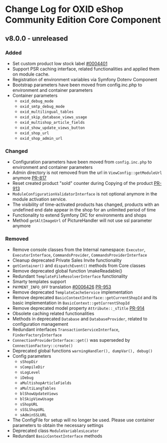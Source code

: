 # Change Log for OXID eShop Community Edition Core Component

## v8.0.0 - unreleased

### Added

- Set custom product low stock label [#0004401](https://bugs.oxid-esales.com/view.php?id=4401)
- Support PSR caching interface, related functionalities and applied them on module cache.
- Registration of environment variables via Symfony Dotenv Component
- Bootstrap parameters have been moved from config.inc.php to environment and container parameters
- Container parameters
  - `oxid_debug_mode`
  - `oxid_smtp_debug_mode`
  - `oxid_multilingual_tables`
  - `oxid_skip_database_views_usage`
  - `oxid_multishop_article_fields`
  - `oxid_show_update_views_button`
  - `oxid_shop_url`
  - `oxid_shop_admin_url`

### Changed

- Configuration parameters have been moved from `config.inc.php` to environment and container parameters
- Admin directory is not removed from the url in `ViewConfig::getModuleUrl`
  anymore [PR-817](https://github.com/OXID-eSales/oxideshop_ce/pull/817)
- Reset created product "sold" counter during Copying of the
  product [PR-913](https://github.com/OXID-eSales/oxideshop_ce/pull/913)
- `ModuleConfigurationValidatorInterface` is not optional anymore in the module activation service.
- The visibility of time-activated products has changed, products with an undefined end date appear in the shop for an
  unlimited period of time
- Functionality to extend Symfony DIC for environments and shops
- Method `getAltImageUrl` of PictureHandler will not use ssl parameter anymore

### Removed

- Remove console classes from the Internal
  namespace: `Executor`, `ExecutorInterface`, `CommandsProvider`, `CommandsProviderInterface`
- Cleanup deprecated Private Sales Invite functionality
- `getContainer()` and `dispatchEvent()` methods from Core classes
- Remove deprecated global function \makeReadable()
- Redundant `TemplateFileResolverInterface` functionality
- Smarty templates support
- `PAYMENT_INFO_OFF`
  translation [#0006426](https://bugs.oxid-esales.com/view.php?id=6426) [PR-953](https://github.com/OXID-eSales/oxideshop_ce/pull/953)
- Remove deprecated `TemplateCacheService` implementation
- Remove deprecated `BasicContextInterface::getCurrentShopId` and its basic implementation in `BasicContext::getCurrentShopId`
- Remove deprecated model property `Attribute::_sTitle` [PR-914](https://github.com/OXID-eSales/oxideshop_ce/pull/914)
- Obsolete caching related functionalities
- Methods in deprecated `Database` and `DatabaseProvider`, related to configuration management
- Redundant interfaces `TransactionServiceInterface`, `FinderFactoryInterface`
- `ConnectionProviderInterface::get()` was superseded by `ConnectionFactory::create()`
- Deprecated global functions `warningHandler(), dumpVar(), debug()`
- Config parameters 
  - `sShopDir`
  - `sCompileDir`
  - `sLogLevel`
  - `iDebug`
  - `aMultishopArticleFields`
  - `aMultiLangTables`
  - `blShowUpdateViews`
  - `blSkipViewUsage`
  - `sShopURL`
  - `sSSLShopURL`
  - `sAdminSSLURL`
- The ConfigFile for setup will no longer be used. Please use container parameters to obtain the necessary settings
- Deprecated class `ModuleVariablesLocator`
- Redundant `BasicContextInterface` methods
